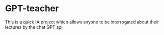 # GPT-teacher
This is a quick IA project which allows anyone to be interrogated about their lectures by the chat GPT api

